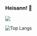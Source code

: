 ### Heisann! 👋

![](https://komarev.com/ghpvc/?username=emilaastrom)

![Top Langs](https://github-readme-stats.vercel.app/api/top-langs/?username=emilaastrom&langs_count=4&bg_color=#FF0000)  
